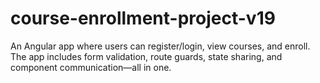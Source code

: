 # course-enrollment-project-v19
An Angular app where users can register/login, view courses, and enroll. The app includes form validation, route guards, state sharing, and component communication—all in one.
